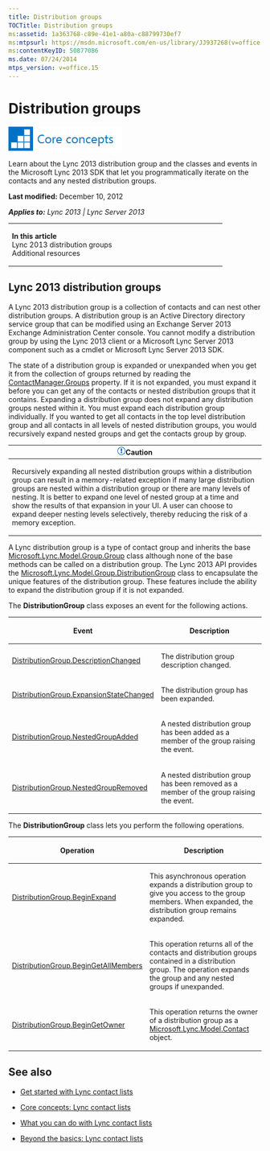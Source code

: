 ```yaml
---
title: Distribution groups
TOCTitle: Distribution groups
ms:assetid: 1a363768-c89e-41e1-a80a-c88799730ef7
ms:mtpsurl: https://msdn.microsoft.com/en-us/library/JJ937268(v=office.15)
ms:contentKeyID: 50877086
ms.date: 07/24/2014
mtps_version: v=office.15
---
```


# Distribution groups

![Core concepts](images/JJ933133.mod_icon_CoreConcepts_long(Office.15).png "Core concepts")

Learn about the Lync 2013 distribution group and the classes and events in the Microsoft Lync 2013 SDK that let you programmatically iterate on the contacts and any nested distribution groups.

**Last modified:** December 10, 2012

***Applies to:** Lync 2013 | Lync Server 2013*

<table>
<colgroup>
<col style="width: 50%" />
<col style="width: 50%" />
</colgroup>
<tbody>
<tr class="odd">
<td><p><strong>In this article</strong><br />
Lync 2013 distribution groups<br />
Additional resources</p></td>
<td><p></p></td>
</tr>
</tbody>
</table>

## Lync 2013 distribution groups

A Lync 2013 distribution group is a collection of contacts and can nest other distribution groups. A distribution group is an Active Directory directory service group that can be modified using an Exchange Server 2013 Exchange Administration Center console. You cannot modify a distribution group by using the Lync 2013 client or a Microsoft Lync Server 2013 component such as a cmdlet or Microsoft Lync Server 2013 SDK.

The state of a distribution group is expanded or unexpanded when you get it from the collection of groups returned by reading the [ContactManager.Groups](https://msdn.microsoft.com/en-us/library/jj277988\(v=office.15\)) property. If it is not expanded, you must expand it before you can get any of the contacts or nested distribution groups that it contains. Expanding a distribution group does not expand any distribution groups nested within it. You must expand each distribution group individually. If you wanted to get all contacts in the top level distribution group and all contacts in all levels of nested distribution groups, you would recursively expand nested groups and get the contacts group by group.

<table>
<colgroup>
<col style="width: 100%" />
</colgroup>
<thead>
<tr class="header">
<th><img src="images/JJ933089.alert_caution(Office.15).gif" title="Caution note" alt="Caution note" /><strong>Caution</strong></th>
</tr>
</thead>
<tbody>
<tr class="odd">
<td><p>Recursively expanding all nested distribution groups within a distribution group can result in a memory-related exception if many large distribution groups are nested within a distribution group or there are many levels of nesting. It is better to expand one level of nested group at a time and show the results of that expansion in your UI. A user can choose to expand deeper nesting levels selectively, thereby reducing the risk of a memory exception.</p></td>
</tr>
</tbody>
</table>

A Lync distribution group is a type of contact group and inherits the base [Microsoft.Lync.Model.Group.Group](https://msdn.microsoft.com/en-us/library/jj266012\(v=office.15\)) class although none of the base methods can be called on a distribution group. The Lync 2013 API provides the [Microsoft.Lync.Model.Group.DistributionGroup](https://msdn.microsoft.com/en-us/library/jj293432\(v=office.15\)) class to encapsulate the unique features of the distribution group. These features include the ability to expand the distribution group if it is not expanded.

The **DistributionGroup** class exposes an event for the following actions.

<table>
<colgroup>
<col style="width: 50%" />
<col style="width: 50%" />
</colgroup>
<thead>
<tr class="header">
<th><p>Event</p></th>
<th><p>Description</p></th>
</tr>
</thead>
<tbody>
<tr class="odd">
<td><p><a href="https://msdn.microsoft.com/en-us/library/jj277365(v=office.15)">DistributionGroup.DescriptionChanged</a></p></td>
<td><p>The distribution group description changed.</p></td>
</tr>
<tr class="even">
<td><p><a href="https://msdn.microsoft.com/en-us/library/jj277384(v=office.15)">DistributionGroup.ExpansionStateChanged</a></p></td>
<td><p>The distribution group has been expanded.</p></td>
</tr>
<tr class="odd">
<td><p><a href="https://msdn.microsoft.com/en-us/library/jj274804(v=office.15)">DistributionGroup.NestedGroupAdded</a></p></td>
<td><p>A nested distribution group has been added as a member of the group raising the event.</p></td>
</tr>
<tr class="even">
<td><p><a href="https://msdn.microsoft.com/en-us/library/jj267997(v=office.15)">DistributionGroup.NestedGroupRemoved</a></p></td>
<td><p>A nested distribution group has been removed as a member of the group raising the event.</p></td>
</tr>
</tbody>
</table>

The **DistributionGroup** class lets you perform the following operations.

<table>
<colgroup>
<col style="width: 50%" />
<col style="width: 50%" />
</colgroup>
<thead>
<tr class="header">
<th><p>Operation</p></th>
<th><p>Description</p></th>
</tr>
</thead>
<tbody>
<tr class="odd">
<td><p><a href="https://msdn.microsoft.com/en-us/library/jj274816(v=office.15)">DistributionGroup.BeginExpand</a></p></td>
<td><p>This asynchronous operation expands a distribution group to give you access to the group members. When expanded, the distribution group remains expanded.</p></td>
</tr>
<tr class="even">
<td><p><a href="https://msdn.microsoft.com/en-us/library/jj268237(v=office.15)">DistributionGroup.BeginGetAllMembers</a></p></td>
<td><p>This operation returns all of the contacts and distribution groups contained in a distribution group. The operation expands the group and any nested groups if unexpanded.</p></td>
</tr>
<tr class="odd">
<td><p><a href="https://msdn.microsoft.com/en-us/library/jj277921(v=office.15)">DistributionGroup.BeginGetOwner</a></p></td>
<td><p>This operation returns the owner of a distribution group as a <a href="https://msdn.microsoft.com/en-us/library/jj266463(v=office.15)">Microsoft.Lync.Model.Contact</a> object.</p></td>
</tr>
</tbody>
</table>

## See also

  - [Get started with Lync contact lists](get-started-with-lync-contact-lists.md)

  - [Core concepts: Lync contact lists](core-concepts-lync-contact-lists.md)

  - [What you can do with Lync contact lists](what-you-can-do-with-lync-contact-lists.md)

  - [Beyond the basics: Lync contact lists](beyond-the-basics-lync-contact-lists.md)

